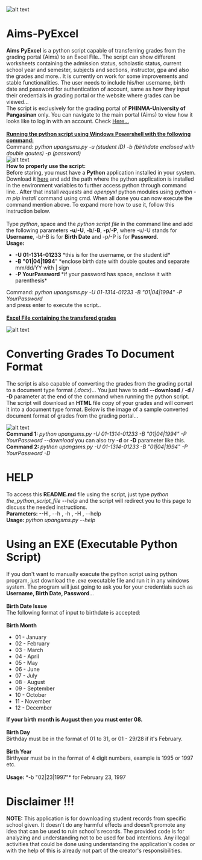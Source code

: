 ![alt text](https://upangsms.phinma.edu.ph/upang/images/des_UIPEN_BG.jpg)
# Aims-PyExcel
<b>Aims PyExcel</b> is a python script capable of transferring grades from the grading portal (Aims) to an Excel File.. The script can show different worksheets containing the admission status, scholastic status, current school year and semester, subjects and sections, instructor, gpa and also the grades and more.. It is currently on work for some improvements and stable functionalities. The user needs to include his/her username, birth date and password for authentication of account, same as how they input their credentials in grading portal or the website where grades can be viewed... <br/>
The script is exclusively for the grading portal of <b>PHINMA-University of Pangasinan</b> only. You can navigate to the main portal (Aims) to view how it looks like to log in with an account. Check <a href="https://upangsms.phinma.edu.ph/upang/students/" target="_blank">Here...</a>
<br/><br/>
<b><u>Running the python script using Windows Powershell with the following command:</u></b><br/>
Command: <i>python upangsms.py -u (student ID) -b (birthdate enclosed with double qoutes) -p (password)</i>
<br/>
![alt text](https://user-images.githubusercontent.com/45601866/71725795-1f9fc280-2e70-11ea-8295-ecb937db4497.png)<br/>
<b>How to properly use the script:</b><br/>
Before staring, you must have a <b>Python</b> application installed in your system. Download it <a href="https://www.python.org/">here</a> and add the path where the python application is installed in the environment variables to further access python through command line.. After that install <i>requests</i> and <i>openpyxl</i> python modules using <i>python -m pip install</i> command using cmd. When all done you can now execute the command mention above. To expand more how to use it, follow this instruction below.<br/><br/>
Type <i>python</i>, space and the <i>python script file</i> in the command line and add the following parameters <b>-u</b>/<b>-U</b>, <b>-b</b>/<b>-B</b>, <b>-p</b>/<b>-P</b>, where -u/-U stands for <b>Username</b>, -b/-B is for <b>Birth Date</b> and -p/-P is for <b>Password</b>.<br/>
<b>Usage:</b>
<ul>
  <li><b>-U 01-1314-01233</b> *this is for the username, or the student id*</li>
  <li><b>-B "01|04|1994</b>" *enclose birth date with double qoutes and separate mm/dd/YY with | sign</li>
  <li><b>-P YourPassword</b> *if your password has space, enclose it with parenthesis*</li>
</ul>
Command: <i>python upangsms.py -U 01-1314-01233 -B "01|04|1994" -P YourPassword</i><br/>
and press enter to execute the script..<br/><br/>
<b><u>Excel File containing the transfered grades</u></b><br/>

![alt text](https://user-images.githubusercontent.com/45601866/71725800-229ab300-2e70-11ea-8a2c-0e9b21e389c4.png)
<br/>

# Converting Grades To Document Format
The script is also capable of converting the grades from the grading portal to a document type format *(.docx)*... You just have to add <b>--download</b> / <b>-d</b> / <b>-D</b> parameter at the end of the command when running the python script. The script will download an <b>HTML</b> file copy of your grades and will convert it into a document type format. Below is the image of a sample converted document format of grades from the grading portal... <br/>

![alt text](https://user-images.githubusercontent.com/45601866/71755812-784e7a00-2ec7-11ea-94be-14fec65aa1ee.png)
<br/>
<b>Command 1: </b><i>python upangsms.py -U 01-1314-01233 -B "01|04|1994" -P YourPassword --download</i>
you can also try <b>-d</b> or <b>-D</b> parameter like this.
<b>Command 2: </b><i>python upangsms.py -U 01-1314-01233 -B "01|04|1994" -P YourPassword -D</i>
<br/>
# HELP
To access this <b>README.md</b> file using the script, just type *python the_python_script_file --help* and the script will redirect you to this page to discuss the needed instructions.<br/>
<b>Parameters: </b> --H , --h , -h , -H , --help<br/>
<b>Usage: </b> *python upangsms.py --help*

# Using an EXE (Executable Python Script)
If you don't want to manually execute the python script using python program, just download the *.exe* executable file and run it in any windows system. The program will just going to ask you for your credentials such as <b>Username, Birth Date, Password</b>...<br/>
<br/>
<b>Birth Date Issue</b><br/>
The following format of input to birthdate is accepted:<br/><br/>
<b>Birth Month</b>
<ul>
  <li>01 - January </li>
  <li>02 - February </li>
  <li>03 - March </li>
  <li>04 - April </li>
  <li>05 - May </li>
  <li>06 - June </li>
  <li>07 - July </li>
  <li>08 - August </li>
  <li>09 - September </li>
  <li>10 - October </li>
  <li>11 - November </li>
  <li>12 - December </li>
 </ul>
 <b> If your birth month is August then you must enter 08. </b><br/><br/>
<b>Birth Day</b><br/>
Birthday must be in the format of 01 to 31, or 01 - 29/28 if it's February.<br/><br/>
<b>Birth Year</b><br/>
Birthyear must be in the format of 4 digit numbers, example is 1995 or 1997 etc.<br/><br/>
<b>Usage: </b> *-b "02|23|1997"* for February 23, 1997

# Disclaimer !!!
<b>NOTE:</b> This application is for downloading student records from specific school given. It doesn't do any harmful effects and doesn't promote
any idea that can be used to ruin school's records. The provided code is for analyzing and understanding not to be used for bad intentions. 
Any illegal activities that could be done using understanding the application's codes or with the help of this is already not part of the creator's responsibilities.
